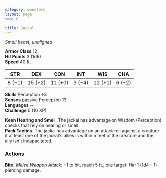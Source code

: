 ```yaml
---
category: monsters
layout: page
tag: 0

title: Jackal 
---
```

_Small beast, unaligned_

**Armor Class** 12    
**Hit Points** 3 (1d6)    
**Speed** 40 ft. 

| STR     | DEX     | CON     | INT     | WIS     | CHA     |
|---------|---------|---------|---------|---------|---------|
| 8 (−1)  | 15 (+2) | 11 (+0) | 3 (−4)  | 12 (+1) | 6 (−2)  |  

**Skills** Perception +3    
**Senses** passive Perception 13    
**Languages** --    
**Challenge** 0 (10 XP) 

**Keen Hearing and Smell.** The jackal has advantage on Wisdom (Perception) checks that rely on hearing or smell.    
**Pack Tactics.** The jackal has advantage on an attack roll against a creature if at least one of the jackal's allies is within 5 feet of the creature and the ally isn't incapacitated. 

### Actions    
**Bite.** _Melee Weapon Attack:_ +1 to hit, reach 5 ft., one target. _Hit:_ 1 (1d4 – 1) piercing damage. 
